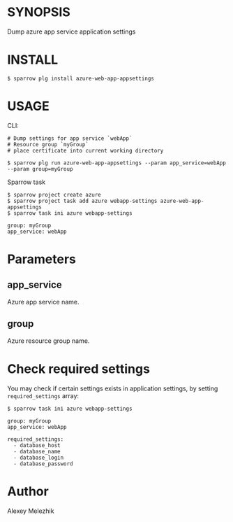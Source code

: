 # SYNOPSIS

Dump azure app service application settings

# INSTALL

    $ sparrow plg install azure-web-app-appsettings

# USAGE

CLI:

    # Dump settings for app service `webApp`
    # Resource group `myGroup`
    # place certificate into current working directory

    $ sparrow plg run azure-web-app-appsettings --param app_service=webApp --param group=myGroup

Sparrow task

    $ sparrow project create azure
    $ sparrow project task add azure webapp-settings azure-web-app-appsettings
    $ sparrow task ini azure webapp-settings

    group: myGroup
    app_service: webApp

# Parameters
  
## app_service

Azure app service name.

## group

Azure resource group name.

# Check required settings

You may check if certain settings exists in application settings, by setting `required_settings` array:

    $ sparrow task ini azure webapp-settings

    group: myGroup
    app_service: webApp

    required_settings:
      - database_host
      - database_name
      - database_login
      - database_password

# Author

Alexey Melezhik

